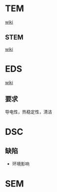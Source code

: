 # TEM

[wiki](https://en.wikipedia.org/wiki/Transmission_electron_microscopy)

## STEM

[wiki](https://en.wikipedia.org/wiki/Scanning_transmission_electron_microscopy)
# EDS
[wiki](https://en.wikipedia.org/wiki/Energy-dispersive_X-ray_spectroscopy)


## 要求
导电性，热稳定性，清洁

# DSC

## 缺陷
* 环境影响

# SEM